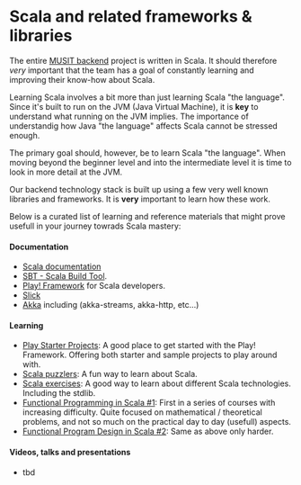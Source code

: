 # Scala and related frameworks & libraries

The entire [MUSIT backend](https://gitlab.com/MUSIT-Norway/musit) project is
written in Scala. It should therefore _very_ important that the team has a
goal of constantly learning and improving their know-how about Scala.

Learning Scala involves a bit more than just learning Scala "the language".
Since it's built to run on the JVM (Java Virtual Machine), it is **key** to
understand what running on the JVM implies. The importance of understandig
how Java "the language" affects Scala cannot be stressed enough.

The primary goal should, however, be to learn Scala "the language". When moving
beyond the beginner level and into the intermediate level it is time to look in
more detail at the JVM.

Our backend technology stack is built up using a few very well known libraries
and frameworks. It is **very** important to learn how these work.

Below is a curated list of learning and reference materials that might prove
usefull in your journey towrads Scala mastery:

#### Documentation

* [Scala documentation](http://docs.scala-lang.org)
* [SBT - Scala Build Tool](http://www.scala-sbt.org/documentation.html).
* [Play! Framework](https://playframework.com/documentation/2.6.x/ScalaHome) for Scala developers.
* [Slick](http://slick.lightbend.com/docs/)
* [Akka](http://doc.akka.io/docs/akka/current/scala/index.html) including (akka-streams, akka-http, etc...)

#### Learning

* [Play Starter Projects](https://playframework.com/download): A good place to get started with the Play! Framework. Offering both starter and sample projects to play around with.
* [Scala puzzlers](http://scalapuzzlers.com): A fun way to learn about Scala.
* [Scala exercises](https://www.scala-exercises.org): A good way to learn about different Scala technologies. Including the stdlib.
* [Functional Programming in Scala #1](https://www.coursera.org/learn/progfun1): First in a series of courses with increasing difficulty. Quite focused on mathematical / theoretical problems, and not so much on the practical day to day (usefull) aspects.
* [Functional Program Design in Scala #2](https://www.coursera.org/learn/progfun2): Same as above only harder.

#### Videos, talks and presentations

* tbd